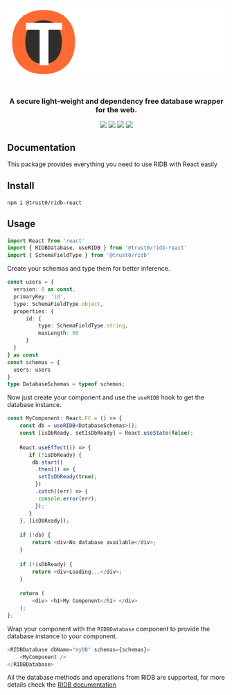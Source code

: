 <p align="center">
  <img src="../../resources/ridb-dark.svg" alt="JavaScript Database" />
  <br />
  <br />
  <h3 align="center">A secure light-weight and dependency free database wrapper for the web.</h3>
</p>
<p align="center">
    <a href="https://github.com/trust0-project/RIDB/releases"><img src="https://img.shields.io/github/v/release/trust0-project/ridb?color=%23ff00a0&include_prereleases&label=version&sort=semver&style=flat-square"></a>
    <a href="#"><img src="https://img.shields.io/npm/types/rxdb?style=flat-square"></a>
    <a href="https://raw.githubusercontent.com/trust0-project/RIDB/refs/heads/main/LICENSE"><img src="https://img.shields.io/github/license/trust0-project/ridb?style=flat-square"></a>
    <a href="https://www.npmjs.com/package/@trust0/ridb"><img src="https://img.shields.io/npm/dm/@trust0/ridb?color=c63a3b&style=flat-square"></a>   
</p>

## Documentation
This package provides everything you need to use RIDB with React easily

## Install
```
npm i @trust0/ridb-react
```

## Usage
```typescript
import React from 'react'
import { RIDBDatabase, useRIDB } from '@trust0/ridb-react'
import { SchemaFieldType } from '@trust0/ridb'
```

Create your schemas and type them for better inference.

```typescript
const users = {
  version: 0 as const,
  primaryKey: 'id',
  type: SchemaFieldType.object,
  properties: {
      id: {
          type: SchemaFieldType.string,
          maxLength: 60
      }
  }
} as const
const schemas = {
  users: users
}
type DatabaseSchemas = typeof schemas;
```

Now just create your component and use the `useRIDB` hook to get the database instance.

```typescript
const MyComponent: React.FC = () => {
    const db = useRIDB<DatabaseSchemas>();
    const [isDbReady, setIsDbReady] = React.useState(false);

    React.useEffect(() => {
       if (!isDbReady) {
        db.start()
         .then(() => {
          setIsDbReady(true);
         })
         .catch((err) => {
          console.error(err);
         });
       }
    }, [isDbReady]);

    if (!db) {
        return <div>No database available</div>;
    }

    if (!isDbReady) {
        return <div>Loading...</div>;
    }

    return (
        <div> <h1>My Component</h1> </div>
    );
};
```

Wrap your component with the `RIDBDatabase` component to provide the database instance to your component.

```typescript
<RIDBDatabase dbName="myDB" schemas={schemas}>
    <MyComponent />
</RIDBDatabase>
```

All the database methods and operations from RIDB are supported, for more details check the [RIDB documentation](https://github.com/trust0-project/RIDB/blob/main/docs/@trust0/ridb/README.md)